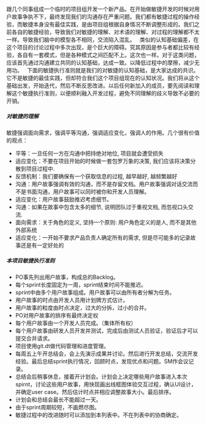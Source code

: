跟几个同事组成一个临时的项目组开发一个新产品。在开始做敏捷开发的时候对用户故事争执不下，最终发现我们的沟通存在严重问题。我们都有敏捷过程的操作经验，而敏捷本身没有最佳实践，是由项目组根据自身情况不断调整形成的。我们之前各自的敏捷经验，导致我们对敏捷的理解、对术语的理解、对过程的理解都不太一样。导致我们脑中的模型各不相同，交流陷入混乱。
 
类似的认知基础偏差，在这个项目的讨论过程中多次出现，是个巨大的障碍。究其原因是参与者都比较有经验，各自有一套模式，但是各种模式之间匹配不上。这次也一样。对于这类问题，应该首先通过沟通建立共同的认知基础，达成一致。以降低过程中的摩擦，减少无用功。
 
下面的敏捷执行准则就是我们的对敏捷的认知基础，是大家达成的共识。它不是敏捷的最佳实践，但却符合我们这个项目组现在的认知状况。我们将从这个基础出发，开始迭代，然后不断反思改进。以后任何新加入的成员，要先阅读和理解这个敏捷执行准则，以便顺利融入开发过程，避免不同理解的歧义导致不必要的开销。
 
##### 对敏捷的理解

敏捷强调面向需求，强调平等沟通，强调适应变化，强调人的作用。几个很有价值的观点：

- 平等：一旦任何一方在沟通中把持绝对地位, 项目就会遭受损失
- 适应变化：不要在项目开始的时候做一套包罗万象的决策, 我们应该将决策分散到项目过程中.
- 反馈机制：我们要确保有一个获取信息的过程, 越早越好, 越频繁越好
- 沟通：用户故事强调有效的沟通，而不是存留文档。用户故事强调对话交流而不是书面沟通，用户故事可以同时被你和开发人员理解。
- 适应变化：用户故事鼓励推迟考虑细节。
- 沟通：如果在故事中包含太多的细节, 说明团队过于重视文档, 而忽视口头交流.
- 面向需求：关于角色的定义, 坚持一个原则: 用户角色定义的是人, 而不是其他外部系统
- 适应变化：一开始不要求产品负责人确定所有的需求, 但是尽可能多的记录故事还是有一定好处的

##### 本项目敏捷执行准则

- PO事先列出用户故事，构成总的Backlog。
- 每个sprint长度固定为一周，sprint结束时间不能推迟。
- sprint中由多个用户故事组成。用户故事可以由所有者分解为任务。
- 用户故事的时点由开发人员用计划牌方式估计。
- 用户故事的粒度由时点决定，过大的分拆，过小的合并。
- PO对用户故事的排序有最终决定权
- 每个用户故事由一个开发人员完成。（集体所有权）
- 每个用户故事由研发人员开发并测试，完成后由测试人员验证，验证后才可以提交合并请求。
- 项目使用git.dt做代码管理和进度管理。
- 每周五上午开总结会，会上先演示成果并讨论。然后进行开发总结，交流开发经验。最后总结sprint执行情况，回顾时点，发现优点和问题。SM作会议记录。
- 总结会后稍事休息，接着开计划会。计划会上决定哪些用户故事进入本次spirnt，讨论这些用户故事，用快现画出线框图体验交互过程，确认UI设计，并确定user case。然后估计时点并相应调整故事大小。最后排序。
- 计划会和总结会最长不能超过一天。
- 由于sprint周期较短，不画燃尽图。
- 敏捷过程中的改进随时可以添加到本列表中。不在列表中的协商确定。
